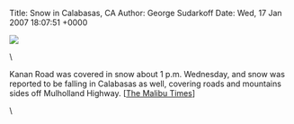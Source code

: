 Title: Snow in Calabasas, CA
Author: George Sudarkoff
Date: Wed, 17 Jan 2007 18:07:51 +0000

![](http://sudarkoff.typepad.com/images/20070117_snow_in_calabasas.jpg)

\

Kanan Road was covered in snow about 1 p.m. Wednesday, and snow was
reported to be falling in Calabasas as well, covering roads and
mountains sides off Mulholland Highway. [[The Malibu
Times](http://malibutimes.com/ "Online Newspaper, Real Estate, Local Malibu Weather")]

\

